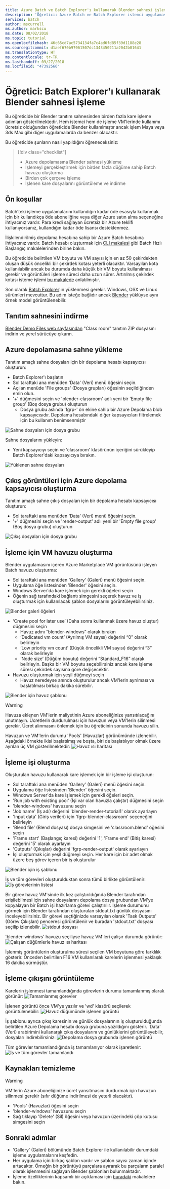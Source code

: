 ```yaml
---
title: Azure Batch ve Batch Explorer'ı kullanarak Blender sahnesi işleme
description: 'Öğretici: Azure Batch ve Batch Explorer istemci uygulamasını kullanarak bir Blender sahnesinden birden fazla kare işleme'
services: batch
author: mscurrell
ms.author: markscu
ms.date: 08/02/2018
ms.topic: tutorial
ms.openlocfilehash: 46c65cd7ac5734134fa7c4ad6fd85f39d1188e28
ms.sourcegitcommit: d1aef670b97061507dc1343450211a2042b01641
ms.translationtype: HT
ms.contentlocale: tr-TR
ms.lasthandoff: 09/27/2018
ms.locfileid: "47392566"
---
```

# <a name="tutorial-render-a-blender-scene-using-batch-explorer"></a>Öğretici: Batch Explorer'ı kullanarak Blender sahnesi işleme

Bu öğreticide bir Blender tanıtım sahnesinden birden fazla kare işleme adımları gösterilmektedir. Hem istemci hem de işleme VM'lerinde kullanımı ücretsiz olduğundan öğreticide Blender kullanılmıştır ancak işlem Maya veya 3ds Max gibi diğer uygulamalarda da benzer olacaktır.

Bu öğreticide şunların nasıl yapıldığını öğreneceksiniz:
> [!div class="checklist"]
> * Azure depolamasına Blender sahnesi yükleme
> * İşlemeyi gerçekleştirmek için birden fazla düğüme sahip Batch havuzu oluşturma
> * Birden çok çerçeve işleme
> * İşlenen kare dosyalarını görüntüleme ve indirme

## <a name="prerequisites"></a>Ön koşullar

Batch’teki işleme uygulamalarını kullandığın kadar öde esasıyla kullanmak için bir kullandıkça öde aboneliğine veya diğer Azure satın alma seçeneğine ihtiyacınız vardır. Para kredi sağlayan ücretsiz bir Azure teklifi kullanıyorsanız, kullandığın kadar öde lisansı desteklenmez.

İlişkilendirilmiş depolama hesabına sahip bir Azure Batch hesabına ihtiyacınız vardır.  Batch hesabı oluşturmak için [CLI makalesi](https://docs.microsoft.com/azure/batch/quick-create-cli) gibi Batch Hızlı Başlangıç makalelerinden birine bakın.

Bu öğreticide belirtilen VM boyutu ve VM sayısı için en az 50 çekirdekten oluşan düşük öncelikli bir çekirdek kotası yeterli olacaktır. Varsayılan kota kullanılabilir ancak bu durumda daha küçük bir VM boyutu kullanılması gerekir ve görüntüleri işleme süreci daha uzun sürer. Artırılmış çekirdek kotası isteme işlemi [bu makalede](https://docs.microsoft.com/azure/batch/batch-quota-limit) anlatılmıştır.

Son olarak [Batch Explorer](https://azure.github.io/BatchExplorer/)'ın yüklenmesi gerekir. Windows, OSX ve Linux sürümleri mevcuttur. Bu adım isteğe bağlıdır ancak [Blender](https://www.blender.org/download/) yüklüyse aynı örnek model görüntülenebilir.

## <a name="download-the-demo-scene"></a>Tanıtım sahnesini indirme

[Blender Demo Files web sayfasından](https://www.blender.org/download/demo-files/) "Class room" tanıtım ZIP dosyasını indirin ve yerel sürücüye çıkarın.

## <a name="upload-a-scene-to-azure-storage"></a>Azure depolamasına sahne yükleme

Tanıtım amaçlı sahne dosyaları için bir depolama hesabı kapsayıcısı oluşturun:

* Batch Explorer'ı başlatın
* Sol taraftaki ana menüden 'Data' (Veri) menü öğesini seçin.
* Açılan menüde 'File groups' (Dosya grupları) öğesinin seçildiğinden emin olun.
* '+' düğmesini seçin ve 'blender-classroom' adlı yeni bir 'Empty file group' (Boş dosya grubu) oluşturun
  * Dosya grubu aslında 'fgrp-' ön ekine sahip bir Azure Depolama blob kapsayıcısıdır. Depolama hesabındaki diğer kapsayıcıları filtrelemek için bu kullanım benimsenmiştir

![Sahne dosyaları için dosya grubu](./media/tutorial-rendering-batchexplorer-blender/batch_explorer_scene_filegroup.png)

Sahne dosyalarını yükleyin:

* Yeni kapsayıcıyı seçin ve 'classroom' klasörünün içeriğini sürükleyip Batch Explorer'daki kapsayıcıya bırakın.

![Yüklenen sahne dosyaları](./media/tutorial-rendering-batchexplorer-blender/batch_explorer_scene_filegroup_uploaded.png)

## <a name="create-azure-storage-container-for-output-images"></a>Çıkış görüntüleri için Azure depolama kapsayıcısı oluşturma

Tanıtım amaçlı sahne çıkış dosyaları için bir depolama hesabı kapsayıcısı oluşturun:

* Sol taraftaki ana menüden 'Data' (Veri) menü öğesini seçin.
* '+' düğmesini seçin ve 'render-output' adlı yeni bir 'Empty file group' (Boş dosya grubu) oluşturun

![Çıkış dosyaları için dosya grubu](./media/tutorial-rendering-batchexplorer-blender/batch_explorer_output_filegroup.png)

## <a name="create-a-pool-of-vms-for-rendering"></a>İşleme için VM havuzu oluşturma

Blender uygulamasını içeren Azure Marketplace VM görüntüsünü işleyen Batch havuzu oluşturma:

* Sol taraftaki ana menüden 'Gallery' (Galeri) menü öğesini seçin.
* Uygulama öğe listesinden 'Blender' öğesini seçin.
* Windows Server'da kare işlemek için gerekli öğeleri seçin
* Öğenin sağ tarafındaki bağlantı simgesini seçerek havuz ve iş oluşturmak için kullanılacak şablon dosyalarını görüntüleyebilirsiniz.

![Blender galeri öğeleri](./media/tutorial-rendering-batchexplorer-blender/batch_explorer_gallery_item.png)

* ‘Create pool for later use’ (Daha sonra kullanmak üzere havuz oluştur) düğmesini seçin
  * Havuz adını “blender-windows” olarak bırakın
  * ‘Dedicated vm count’ (Ayrılmış VM sayısı) değerini “0” olarak belirleyin
  * ‘Low priority vm count’ (Düşük öncelikli VM sayısı) değerini “3” olarak belirleyin
  * ‘Node size’ (Düğüm boyutu) değerini “Standard_F16” olarak belirleyin. Başka bir VM boyutu seçebilirsiniz ancak kare işleme süresi çekirdek sayısına göre değişecektir.
* Havuzu oluşturmak için yeşil düğmeyi seçin
  * Havuz neredeyse anında oluşturulur ancak VM'lerin ayrılması ve başlatılması birkaç dakika sürebilir.

![Blender için havuz şablonu](./media/tutorial-rendering-batchexplorer-blender/batch_explorer_pool_template.png)

> [!WARNING]
> Havuza eklenen VM'lerin maliyetinin Azure aboneliğinize yansıtılacağını unutmayın. Ücretlerin durdurulması için havuzun veya VM'lerin silinmesi gerekir. Ücret alınmasını önlemek için bu öğreticinin sonunda havuzu silin.

Havuzun ve VM'lerin durumu 'Pools' (Havuzlar) görünümünde izlenebilir. Aşağıdaki örnekte ikisi başlatılmış ve boşta, biri de başlatılıyor olmak üzere ayrılan üç VM gösterilmektedir: ![Havuz ısı haritası](./media/tutorial-rendering-batchexplorer-blender/batch_explorer_pool_heatmap.png)

## <a name="create-a-rendering-job"></a>İşleme işi oluşturma

Oluşturulan havuzu kullanarak kare işlemek için bir işleme işi oluşturun:
* Sol taraftaki ana menüden 'Gallery' (Galeri) menü öğesini seçin.
* Uygulama öğe listesinden 'Blender' öğesini seçin.
* Windows Server'da kare işlemek için gerekli öğeleri seçin.
* 'Run job with existing pool' (İşi var olan havuzla çalıştır) düğmesini seçin
* 'blender-windows' havuzunu seçin
* 'Job name' (İş adı) değerini 'blender-render-tutorial1' olarak ayarlayın
* 'Input data' (Giriş verileri) için 'fgrp-blender-classroom' seçeneğini belirleyin
* 'Blend file' (Blend dosyası) dosya simgesini ve 'classroom.blend' öğesini seçin
* 'Frame start' (Başlangıç karesi) değerini '1', 'Frame end' (Bitiş karesi) değerini '5' olarak ayarlayın
* 'Outputs' (Çıkışlar) değerini 'fgrp-render-output' olarak ayarlayın
* İşi oluşturmak için yeşil düğmeyi seçin. Her kare için bir adet olmak üzere beş görev içeren bir iş oluşturulur

![Blender için iş şablonu](./media/tutorial-rendering-batchexplorer-blender/batch_explorer_job_template.png)

İş ve tüm görevleri oluşturulduktan sonra tümü birlikte görüntülenir: ![İş görevlerinin listesi](./media/tutorial-rendering-batchexplorer-blender/batch_explorer_task_list.png)

Bir görev havuz VM'sinde ilk kez çalıştırıldığında Blender tarafından erişilebilmesi için sahne dosyalarını depolama dosya grubundan VM'ye kopyalayan bir Batch işi hazırlama görevi çalıştırılır.
İşleme durumunu görmek için Blender tarafından oluşturulan stdout.txt günlük dosyasını inceleyebilirsiniz.  Bir görevi seçtiğinizde varsayılan olarak 'Task Outputs' (Görev Çıkışları) penceresi görüntülenir ve buradan 'stdout.txt' dosyası seçilip izlenebilir.
![stdout dosyası](./media/tutorial-rendering-batchexplorer-blender/batch_explorer_stdout.png)

'blender-windows' havuzu seçiliyse havuz VM'leri çalışır durumda görünür: ![Çalışan düğümlerle havuz ısı haritası](./media/tutorial-rendering-batchexplorer-blender/batch_explorer_pool_heatmap_running.png)

İşlenmiş görüntülerin oluşturulma süresi seçilen VM boyutuna göre farklılık gösterir.  Önceden belirtilen F16 VM kullanılarak karelerin işlenmesi yaklaşık 16 dakika sürmüştür.

## <a name="view-the-rendering-output"></a>İşleme çıkışını görüntüleme

Karelerin işlenmesi tamamlandığında görevlerin durumu tamamlanmış olarak görünür: ![Tamamlanmış görevler](./media/tutorial-rendering-batchexplorer-blender/batch_explorer_tasks_complete.png)

İşlenen görüntü önce VM'ye yazılır ve 'wd' klasörü seçilerek görüntülenebilir: ![Havuz düğümünde işlenen görüntü](./media/tutorial-rendering-batchexplorer-blender/batch_explorer_output_image.png)

İş şablonu ayrıca çıkış karesinin ve günlük dosyalarının iş oluşturulduğunda belirtilen Azure Depolama hesabı dosya grubuna yazıldığını gösterir.  'Data' (Veri) arabirimini kullanarak çıkış dosyalarını ve günlüklerini görüntüleyebilir, dosyaları indirebilirsiniz: ![Depolama dosya grubunda işlenen görüntü](./media/tutorial-rendering-batchexplorer-blender/batch_explorer_output_image_storage.png)

Tüm görevler tamamlandığında iş tamamlanıyor olarak işaretlenir: ![İş ve tüm görevler tamamlandı](./media/tutorial-rendering-batchexplorer-blender/batch_explorer_job_alltasks_complete.png)

## <a name="clean-up-resources"></a>Kaynakları temizleme

> [!WARNING]
> VM'lerin Azure aboneliğinize ücret yansıtmasını durdurmak için havuzun silinmesi gerekir (sıfır düğüme indirilmesi de yeterli olacaktır).

* 'Pools' (Havuzlar) öğesini seçin
* 'blender-windows' havuzunu seçin
* Sağ tıklayıp 'Delete' (Sil) öğesini veya havuzun üzerindeki çöp kutusu simgesini seçin

## <a name="next-steps"></a>Sonraki adımlar
* ‘Gallery’ (Galeri) bölümünde Batch Explorer ile kullanılabilir durumdaki işleme uygulamalarını keşfedin.
* Her uygulama için birkaç şablon vardır ve şablon sayısı zaman içinde artacaktır.  Örneğin bir görüntüyü parçalara ayırarak bu parçaların paralel olarak işlenmesini sağlayan Blender şablonları bulunmaktadır.
* İşleme özelliklerinin kapsamlı bir açıklaması için [buradaki](https://docs.microsoft.com/azure/batch/batch-rendering-service) makalelere bakın.
